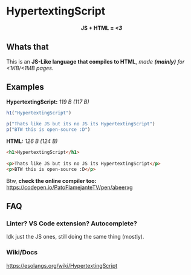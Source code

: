 # HypertextingScript

<center>
  <b>JS + HTML = 
    <i>
    &lt;3
  </i>
  </b>
</center>

## Whats that

This is an **JS-Like language that compiles to HTML**, *made **(mainly)** for <1KB/<1MB pages.*

## Examples

**HypertextingScript:** _119 B (117 B)_

``` javascript
h1("HypertextingScript")
  
p("Thats like JS but its no JS its HypertextingScript")
p("BTW this is open-source :D")
```

**HTML:** _126 B (124 B)_
``` html
<h1>HypertextingScript</h1>
  
<p>Thats like JS but its no JS its HypertextingScript</p>
<p>BTW this is open-source :D</p>
```

Btw, **check the online compiler too:** <a href="https://codepen.io/PatoFlamejanteTV/pen/abeerxg">https://codepen.io/PatoFlamejanteTV/pen/abeerxg</a>
## FAQ

### Linter? VS Code extension? Autocomplete?

Idk just the JS ones, still doing the same thing (mostly).

### Wiki/Docs

https://esolangs.org/wiki/HypertextingScript
